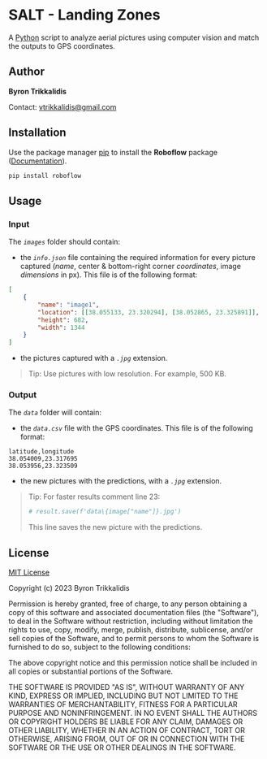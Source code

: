 # SALT - Landing Zones

A [Python](https://www.python.org/) script to analyze aerial pictures using computer vision and match the outputs to GPS coordinates.

## Author

**Byron Trikkalidis**

Contact: <vtrikkalidis@gmail.com>

## Installation

Use the package manager [pip](https://pip.pypa.io/en/stable) to install the **Roboflow** package ([Documentation](https://docs.roboflow.com/)). 

```bash
pip install roboflow
```

## Usage

### Input

The *`images`* folder should contain:

- the *`info.json`* file containing the required information for every picture captured (*name*, center & bottom-right corner *coordinates*, image *dimensions* in px). This file is of the following format:

```json
[
    {
        "name": "image1",
        "location": [[38.055133, 23.320294], [38.052865, 23.325891]],
        "height": 682,
        "width": 1344
    }
]
```

- the pictures captured with a *`.jpg`* extension.

> Tip: Use pictures with low resolution. For example, 500 KB.

### Output

The *`data`* folder will contain:

- the *`data.csv`* file with the GPS coordinates. This file is of the following format:

```csv
latitude,longitude
38.054009,23.317695
38.053956,23.323509
```

- the new pictures with the predictions, with a *`.jpg`* extension.

> Tip: For faster results comment line 23:
> ```python
> # result.save(f'data\{image["name"]}.jpg')
> ```
> This line saves the new picture with the predictions.

## License

[MIT License](https://choosealicense.com/licenses/mit/)

Copyright (c) 2023 Byron Trikkalidis

Permission is hereby granted, free of charge, to any person obtaining a copy of this software and associated documentation files (the "Software"), to deal in the Software without restriction, including without limitation the rights to use, copy, modify, merge, publish, distribute, sublicense, and/or sell copies of the Software, and to permit persons to whom the Software is furnished to do so, subject to the following conditions:

The above copyright notice and this permission notice shall be included in all copies or substantial portions of the Software.

THE SOFTWARE IS PROVIDED "AS IS", WITHOUT WARRANTY OF ANY KIND, EXPRESS OR IMPLIED, INCLUDING BUT NOT LIMITED TO THE WARRANTIES OF MERCHANTABILITY, FITNESS FOR A PARTICULAR PURPOSE AND NONINFRINGEMENT. IN NO EVENT SHALL THE AUTHORS OR COPYRIGHT HOLDERS BE LIABLE FOR ANY CLAIM, DAMAGES OR OTHER LIABILITY, WHETHER IN AN ACTION OF CONTRACT, TORT OR OTHERWISE, ARISING FROM, OUT OF OR IN CONNECTION WITH THE SOFTWARE OR THE USE OR OTHER DEALINGS IN THE SOFTWARE.